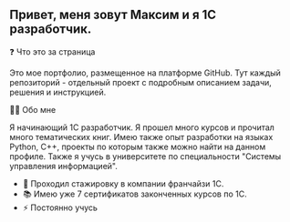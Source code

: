 ## Привет, меня зовут Максим и я 1С разработчик.

❓ Что это за страница

Это мое портфолио, размещенное на платформе GitHub. Тут каждый репозиторий - отдельный проект с подробным описанием задачи, решения и инструкцией.

👩‍💻 Обо мне

Я начинающий 1С разработчик. Я прошел много курсов и прочитал много тематических книг. Имею также опыт разработки на языках Python, C++, проекты по которым также можно найти на данном профиле. Также я учусь в университете по специальности "Системы управления информацией".

- 🔭 Проходил стажировку в компании франчайзи 1С.
- 📚 Имею уже 7 сертификатов законченных курсов по 1С.
- ⚡ Постоянно учусь

